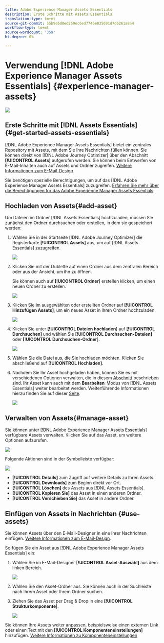 ```yaml
---
title: Adobe Experience Manager Assets Essentials
description: Erste Schritte mit Assets Essentials
translation-type: tm+mt
source-git-commit: 55b9e5d8ed259ec6ed7746e835691d7d6261a8a4
workflow-type: tm+mt
source-wordcount: '359'
ht-degree: 0%

---
```


# Verwendung [!DNL Adobe Experience Manager Assets Essentials]  {#experience-manager-assets}

![](assets/do-not-localize/badge.png)

## Erste Schritte mit [!DNL Assets Essentials] {#get-started-assets-essentials}

[!DNL Adobe Experience Manager Assets Essentials] bietet ein zentrales Repository mit Assets, mit dem Sie Ihre Nachrichten füllen können. Sie können direkt von [!DNL Adobe Journey Optimizer] über den Abschnitt **[!UICONTROL Assets]** aufgerufen werden. Sie können beim Entwerfen von E-Mail-Inhalten auch auf Assets und Ordner zugreifen. [Weitere Informationen zum E-Mail-Design](design-emails.md).

Sie benötigen spezielle Berechtigungen, um auf das [!DNL Adobe Experience Manager Assets Essentials] zuzugreifen. [Erfahren Sie mehr über die Berechtigungen für das Adobe Experience Manager Assets Essentials](permissions.md#assets-permissions).

## Hochladen von Assets{#add-asset}

Um Dateien im Ordner [!DNL Assets Essentials] hochzuladen, müssen Sie zunächst den Ordner durchsuchen oder erstellen, in dem sie gespeichert werden:

1. Wählen Sie in der Startseite [!DNL Adobe Journey Optimizer] die Registerkarte **[!UICONTROL Assets]** aus, um auf [!DNL Assets Essentials] zuzugreifen.

   ![](assets/media_library_1.png)

1. Klicken Sie mit der Dublette auf einen Ordner aus dem zentralen Bereich oder aus der Ansicht, um ihn zu öffnen.

   Sie können auch auf **[!UICONTROL Ordner]** erstellen klicken, um einen neuen Ordner zu erstellen.

   ![](assets/media_library_8.png)

1. Klicken Sie im ausgewählten oder erstellten Ordner auf **[!UICONTROL Hinzufügen Assets]**, um ein neues Asset in Ihren Ordner hochzuladen.

   ![](assets/media_library_2.png)

1. Klicken Sie unter **[!UICONTROL Dateien hochladen]** auf **[!UICONTROL Durchsuchen]** und wählen Sie **[!UICONTROL Durchsuchen-Dateien]** oder **[!UICONTROL Durchsuchen-Ordner]**.

   ![](assets/media_library_3.png)

1. Wählen Sie die Datei aus, die Sie hochladen möchten. Klicken Sie abschließend auf **[!UICONTROL Hochladen]**.

1. Nachdem Sie Ihr Asset hochgeladen haben, können Sie es mit verschiedenen Optionen verwalten, die in diesem [Abschnitt](#manage-asset) beschrieben sind. Ihr Asset kann auch mit dem **Bearbeiten**-Modus von [!DNL Assets Essentials] weiter bearbeitet werden. Weiterführende Informationen hierzu finden Sie auf dieser [Seite](#edit-assets).

   ![](assets/media_library_12.png)

## Verwalten von Assets{#manage-asset}

Sie können unter [!DNL Adobe Experience Manager Assets Essentials] verfügbare Assets verwalten. Klicken Sie auf das Asset, um weitere Optionen aufzurufen.

![](assets/media_library_12.png)

Folgende Aktionen sind in der Symbolleiste verfügbar:

![](assets/media_library_4.png)

* **[!UICONTROL Details]** zum Zugriff auf weitere Details zu Ihren Assets.
* **[!UICONTROL Downloads]** zum Beginn direkt vor Ort.
* **[!UICONTROL Löschen]** des Assets aus  [!DNL Assets Essentials].
* **[!UICONTROL Kopieren Sie]** das Asset in einen anderen Ordner.
* **[!UICONTROL Verschieben Sie]** das Asset in andere Ordner.

## Einfügen von Assets in Nachrichten {#use-assets}

Sie können Assets über den E-Mail-Designer in eine Ihrer Nachrichten einfügen. [Weitere Informationen zum E-Mail-Design](design-emails.md).

So fügen Sie ein Asset aus [!DNL Adobe Experience Manager Assets Essentials] ein:

1. Wählen Sie im E-Mail-Designer **[!UICONTROL Asset-Auswahl]** aus dem linken Bereich.

   ![](assets/media_library_5.png)

1. Wählen Sie den Asset-Ordner aus. Sie können auch in der Suchleiste nach Ihrem Asset oder Ihrem Ordner suchen.

1. Ziehen Sie das Asset per Drag &amp; Drop in eine **[!UICONTROL Strukturkomponente]**.

   ![](assets/media_library_6.png)

Sie können Ihre Assets weiter anpassen, beispielsweise einen externen Link oder einen Text mit den **[!UICONTROL Komponenteneinstellungen]** hinzufügen. [Weitere Informationen zu Komponenteneinstellungen](content-components.md)

<!--

## Edit and modify assets {#edit-assets}

Your assets can be edited through the **[!UICONTROL Edit mode]** in [!DNL Assets Essentials]. Through this mode, you can crop, resize and rotate your asset. Click the **[!UICONTROL Edit]** button to access the editing mode of your asset.

![](assets/media_library_10.png)

Following actions are available in the toolbar:

![](assets/media_library_11.png)

* **[!UICONTROL Start crop]** to focus on only the content you want in your asset.
* **[!UICONTROL Rotate left]** to rotate your asset counter-clockwise by 90 degrees.
* **[!UICONTROL Rotate right]** to rotate your asset clockwise by 90 degrees.
* **[!UICONTROL Flip vertically]** to vertically mirror your asset.
* **[!UICONTROL Flip horizontally]** to horizontally mirror your asset.
* **[!UICONTROL Launch map]** to insert an image map. For more on this, refer to the [Add image maps](https://experienceleague.adobe.com/docs/experience-manager-65/assets/using/image-maps.html?lang=en#using) documentation.

## Share assets {#share-assets}

When using the Media library, each asset is saved in folders or sub-folders. You can choose to share your folders and which level of access to assign.

For more information on how to share access to your folders, refer to this [page](permissions.md#assets-permissions).

-->
